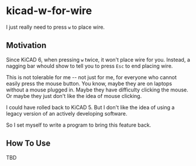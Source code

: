 # kicad-w-for-wire

I just really need to press `w` to place wire.

## Motivation

Since KiCAD 6, when pressing `w` twice, it won't place wire for you. 
Instead, a nagging bar whould show to tell you to press `Esc` to end 
placing wire.

This is not tolerable for me -- not just for me, for everyone who 
cannot easily press the mouse button. You know, maybe they are on 
laptops without a mouse plugged in. Maybe they have difficulty clicking 
the mouse. Or maybe they just don't like the idea of mouse clicking.

I could have rolled back to KiCAD 5. But I don't like the idea of 
using a legacy version of an actively developing software.

So I set myself to write a program to bring this feature back.

## How To Use

TBD
